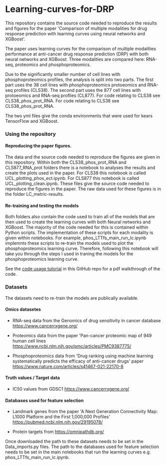 # Learning-curves-for-DRP

This repository contains the source code needed to reproduce the results and figures for the paper 'Comparison of multiple modalities for drug response prediction with learning curves using neural networks and XGBoost'. 

The paper uses learning curves for the comparison of multiple modalities performance at anti-cancer drug response prediction (DRP) with both neural networks and XGBoost.
Three modalities are compared here: RNA-seq, proteomics and phosphoproteomics.

Due to the significantly smaller number of cell lines with phosphoproteomics profiles, the analysis is split into two parts. The first part uses the 38 cell lines with phosphoproteomics protoeomics and RNA-seq profiles (CLS38). The second part uses the 877 cell lines with  protoeomics and RNA-seq proflies (CL877). For code relating to CLS38 see CLS38_phos_prot_RNA. For code relating to CLS38 see CLS38_phos_prot_RNA. 

The two yml files give the conda environments that were used for kears TensorFlow and XGBoost. 


### Using the repository 

#### Reproducing the paper figures.

The data and the source code needed to reproduce the figures are given in this repository.
Within both the CLS38_phos_prot_RNA and CLS877_RNA_prot folders there is a notebook  to analyses the results and create the plots used in the paper. 
For CLS38 this notebook is called UCL_plotting_phos_ect.ipynb. For CLS877 this notebook is called UCL_plotting_clean.ipynb. These files give the source code needed to reproduce the figures in the paper. The raw data used for these figures is in the folder LC_metric-results.



#### Re-training and testing the models 
Both folders also contain the code used to train all of the models that are then used to create the learning curves with both Neural networks and XGBoost. The majority of the code needed for this is contained within Python scripts. The implementation of these scripts for each modality is given within notebooks. For example, phos_LTTfs_main_run_lc.ipynb implemnts these scripts to re-train the models used to plot the phosphoproteomics learning curve. Therefore, following this notebook will take you through the steps I used in traning the models for the phosphoproteomics learning curve. 

See the [code usage tutorial](https://github.com/Nik-BB/Learning-curves-for-DRP/blob/main/code-usage-tutorial.pdf) in this GitHub repo for a pdf walkthrough of the code.

### Datasets
The datasets need to re-train the models are publically available. 

#### Omics datasetes

* RNA-seq data from the Genomics of drug sensitivity in cancer database https://www.cancerrxgene.org/

* Proteomics data from the paper 'Pan-cancer proteomic map of 949 human cell lines https://www.ncbi.nlm.nih.gov/pmc/articles/PMC9387775/

* Phosphoproteomics data from 'Drug ranking using machine learning systematically predicts the efficacy of anti-cancer drugs' paper https://www.nature.com/articles/s41467-021-22170-8

#### Truth values / Target data

* IC50 values from GDSC1 https://www.cancerrxgene.org/

#### Databases used for feature selection 

* Landmark genes from  the paper 'A Next Generation Connectivity Map: L1000 Platform and the First 1,000,000 Profiles' https://pubmed.ncbi.nlm.nih.gov/29195078/

* Protein targets from https://omnipathdb.org/

Once downloaded the path to these datasets needs to be set in the Data_imports.py files. The path to the databases used for feature selection needs to be set in the main notebooks that run the learning curves e.g. phos_LTTfs_main_run_lc.ipynb. 
